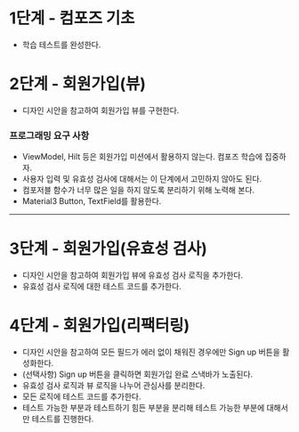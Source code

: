 # 1단계 - 컴포즈 기초

- 학습 테스트를 완성한다.

# 2단계 - 회원가입(뷰)

- 디자인 시안을 참고하여 회원가입 뷰를 구현한다.

### 프로그래밍 요구 사항

- ViewModel, Hilt 등은 회원가입 미션에서 활용하지 않는다. 컴포즈 학습에 집중하자.
- 사용자 입력 및 유효성 검사에 대해서는 이 단계에서 고민하지 않아도 된다.
- 컴포저블 함수가 너무 많은 일을 하지 않도록 분리하기 위해 노력해 본다.
- Material3 Button, TextField를 활용한다.

---

# 3단계 - 회원가입(유효성 검사)

- 디자인 시안을 참고하여 회원가입 뷰에 유효성 검사 로직을 추가한다.
- 유효성 검사 로직에 대한 테스트 코드를 추가한다.

# 4단계 - 회원가입(리팩터링)

- 디자인 시안을 참고하여 모든 필드가 에러 없이 채워진 경우에만 Sign up 버튼을 활성화한다.
- (선택사항) Sign up 버튼을 클릭하면 회원가입 완료 스낵바가 노출된다.
- 유효성 검사 로직과 뷰 로직을 나누어 관심사를 분리한다.
- 모든 로직에 테스트 코드를 추가한다.
- 테스트 가능한 부분과 테스트하기 힘든 부분을 분리해 테스트 가능한 부분에 대해서만 테스트를 진행한다.
